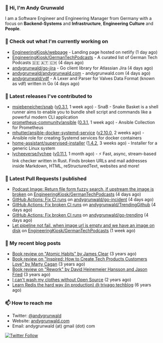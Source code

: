 ### 👋 Hi, I'm Andy Grunwald

I am a Software Engineer and Engineering Manager from Germany with a focus on **Backend-Systems** and **Infrastructure**, **Engineering Culture** and **People**.

### 👷 Check out what I'm currently working on


- [EngineeringKiosk/webpage](https://github.com/EngineeringKiosk/webpage) - Landing page hosted on netlify (1 day ago)
- [EngineeringKiosk/GermanTechPodcasts](https://github.com/EngineeringKiosk/GermanTechPodcasts) - A curated list of German Tech Podcasts 🇩🇪 🇦🇹 🇨🇭 (4 days ago)
- [andygrunwald/go-jira](https://github.com/andygrunwald/go-jira) - Go client library for Atlassian Jira (4 days ago)
- [andygrunwald/andygrunwald.com](https://github.com/andygrunwald/andygrunwald.com) - andygrunwald.com (4 days ago)
- [andygrunwald/vdf](https://github.com/andygrunwald/vdf) - A Lexer and Parser for Valves Data Format (known as vdf) written in Go (4 days ago)

### 🔭 Latest releases I've contributed to


- [msiebeneicher/snab](https://github.com/msiebeneicher/snab) ([v0.3.1](https://github.com/msiebeneicher/snab/releases/tag/v0.3.1), 1 week ago) - SnaB - Snake Basket is a shell runner aims to enable you to bundle shell script and commands like a powerful modern CLI application
- [prometheus-community/ansible](https://github.com/prometheus-community/ansible) ([0.3.1](https://github.com/prometheus-community/ansible/releases/tag/0.3.1), 1 week ago) - Ansible Collection for Prometheus
- [mhutter/ansible-docker-systemd-service](https://github.com/mhutter/ansible-docker-systemd-service) ([v2.10.0](https://github.com/mhutter/ansible-docker-systemd-service/releases/tag/v2.10.0), 2 weeks ago) - Ansible role for creating Systemd services for docker containers
- [home-assistant/supervised-installer](https://github.com/home-assistant/supervised-installer) ([1.4.2](https://github.com/home-assistant/supervised-installer/releases/tag/1.4.2), 3 weeks ago) - Installer for a generic Linux system
- [lycheeverse/lychee](https://github.com/lycheeverse/lychee) ([v0.11.1](https://github.com/lycheeverse/lychee/releases/tag/v0.11.1), 1 month ago) - ⚡ Fast, async, stream-based link checker written in Rust. Finds broken URLs and mail addresses inside Markdown, HTML, reStructuredText, websites and more!

### 🔨 Latest Pull Requests I published


- [Podcast Image: Return file form fuzzy search, if upstream the image is broken](https://github.com/EngineeringKiosk/GermanTechPodcasts/pull/249) on [EngineeringKiosk/GermanTechPodcasts](https://github.com/EngineeringKiosk/GermanTechPodcasts) (4 days ago)
- [GitHub Actions: Fix CI runs](https://github.com/andygrunwald/go-incident/pull/19) on [andygrunwald/go-incident](https://github.com/andygrunwald/go-incident) (4 days ago)
- [GitHub Actions: Fix broken CI runs](https://github.com/andygrunwald/TrendingGithub/pull/59) on [andygrunwald/TrendingGithub](https://github.com/andygrunwald/TrendingGithub) (4 days ago)
- [GitHub Actions: Fix broken CI runs](https://github.com/andygrunwald/go-trending/pull/44) on [andygrunwald/go-trending](https://github.com/andygrunwald/go-trending) (4 days ago)
- [Let pipeline not fail, when image url is empty and we have an image on disk](https://github.com/EngineeringKiosk/GermanTechPodcasts/pull/246) on [EngineeringKiosk/GermanTechPodcasts](https://github.com/EngineeringKiosk/GermanTechPodcasts) (1 week ago)

### 📝 My recent blog posts


- [Book review on &#34;Atomic Habits&#34; by James Clear](https://andygrunwald.com/blog/book-review-on-atomic-habits-by-james-clear/) (3 years ago)
- [Book review on &#34;Inspired: How to Create Tech Products Customers Love&#34; by Marty Cagan](https://andygrunwald.com/blog/book-review-on-inspired-how-to-create-tech-products-customers-love-by-marty-cagan/) (3 years ago)
- [Book review on &#34;Rework&#34; by David Heinemeier Hansson and Jason Fried](https://andygrunwald.com/blog/book-review-on-rework-by-david-heinemeier-hansson-and-jason-fried/) (3 years ago)
- [I can&#39;t wash my clothes without Open Source](https://andygrunwald.com/blog/i-cant-wash-my-clothes-without-open-source/) (2 years ago)
- [Learn Redis the hard way (in production) @ trivago techblog](https://andygrunwald.com/blog/learn-redis-the-hard-way-in-production-trivago-techblog/) (6 years ago)

### 📫 How to reach me

- Twitter: [@andygrunwald](https://twitter.com/andygrunwald)
- Website: [andygrunwald.com](https://andygrunwald.com)
- Email: andygrunwald (at) gmail (dot) com

[![Twitter Follow](https://img.shields.io/twitter/follow/andygrunwald?label=Follow&style=social)](https://twitter.com/andygrunwald)
